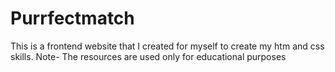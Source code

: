# Purrfectmatch
This is a frontend website that I created for myself to create my htm and css skills.
Note- The resources are used only for educational purposes
